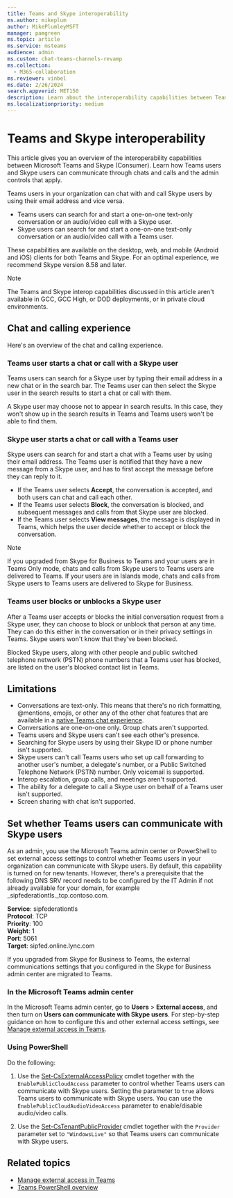 ```yaml
---
title: Teams and Skype interoperability
ms.author: mikeplum
author: MikePlumleyMSFT
manager: pamgreen
ms.topic: article
ms.service: msteams
audience: admin
ms.custom: chat-teams-channels-revamp
ms.collection:
  - M365-collaboration
ms.reviewer: vinbel
ms.date: 2/26/2024
search.appverid: MET150
description: Learn about the interoperability capabilities between Teams users in your organization and Skype (Consumer) users.
ms.localizationpriority: medium
---
```


# Teams and Skype interoperability

This article gives you an overview of the interoperability capabilities between Microsoft Teams and Skype (Consumer). Learn how Teams users and Skype users can communicate through chats and calls and the admin controls that apply.

Teams users in your organization can chat with and call Skype users by using their email address and vice versa.

- Teams users can search for and start a one-on-one text-only conversation or an audio/video call with a Skype user.
- Skype users can search for and start a one-on-one text-only conversation or an audio/video call with a Teams user.

These capabilities are available on the desktop, web, and mobile (Android and iOS) clients for both Teams and Skype. For an optimal experience, we recommend Skype version 8.58 and later.

> [!NOTE]
> The Teams and Skype interop capabilities discussed in this article aren't available in GCC, GCC High, or DOD deployments, or in private cloud environments.

## Chat and calling experience

Here's an overview of the chat and calling experience.

### Teams user starts a chat or call with a Skype user

Teams users can search for a Skype user by typing their email address in a new chat or in the search bar.  The Teams user can then select the Skype user in the search results to start a chat or call with them.

A Skype user may choose not to appear in search results. In this case, they won't show up in the search results in Teams and Teams users won't be able to find them.

### Skype user starts a chat or call with a Teams user

Skype users can search for and start a chat with a Teams user by using their email address. The Teams user is notified that they have a new message from a Skype user, and has to first accept the message before they can reply to it.

- If the Teams user selects **Accept**, the conversation is accepted, and both users can chat and call each other.
- If the Teams user selects **Block**, the conversation is blocked, and subsequent messages and calls from that Skype user are blocked.
- If the Teams user selects **View messages**, the message is displayed in Teams, which helps the user decide whether to accept or block the conversation.

> [!NOTE]
> If you upgraded from Skype for Business to Teams and your users are in Teams Only mode, chats and calls from Skype users to Teams users are delivered to Teams. If your users are in Islands mode, chats and calls from Skype users to Teams users are delivered to Skype for Business.

### Teams user blocks or unblocks a Skype user

After a Teams user accepts or blocks the initial conversation request from a Skype user, they can choose to block or unblock that person at any time. They can do this either in the conversation or in their privacy settings in Teams. Skype users won't know that they've been blocked.

Blocked Skype users, along with other people and public switched telephone network (PSTN) phone numbers that a Teams user has blocked, are listed on the user's blocked contact list in Teams.

## Limitations

- Conversations are text-only. This means that there's no rich formatting, @mentions, emojis, or other any of the other chat features that are available in a [native Teams chat experience](native-chat-for-external-users.md).
- Conversations are one-on-one only. Group chats aren't supported.
- Teams users and Skype users can't see each other's presence.
- Searching for Skype users by using their Skype ID or phone number isn't supported.
- Skype users can't call Teams users who set up call forwarding to another user's number, a delegate's number, or a Public Switched Telephone Network (PSTN) number.  Only voicemail is supported.
- Interop escalation, group calls, and meetings aren't supported.
- The ability for a delegate to call a Skype user on behalf of a Teams user isn't supported.
- Screen sharing with chat isn't supported.

## Set whether Teams users can communicate with Skype users

As an admin, you use the Microsoft Teams admin center or PowerShell to set external access settings to control whether Teams users in your organization can communicate with Skype users. By default, this capability is turned on for new tenants. However, there's a prerequisite that the following DNS SRV record needs to be configured by the IT Admin if not already available for your domain, for example _sipfederationtls._tcp.contoso.com.  

**Service**: sipfederationtls<br/>
**Protocol**: TCP<br/>
**Priority**: 100<br/>
**Weight**: 1<br/>
**Port**: 5061<br/>
**Target**: sipfed.online.lync.com

If you upgraded from Skype for Business to Teams, the external communications settings that you configured in the Skype for Business admin center are migrated to Teams.

### In the Microsoft Teams admin center

In the Microsoft Teams admin center, go to **Users** > **External access**, and then turn on **Users can communicate with Skype users**. For step-by-step guidance on how to configure this and other external access settings, see [Manage external access in Teams](./manage-external-access.md).

### Using PowerShell

Do the following: 
1. Use the [Set-CsExternalAccessPolicy](/powershell/module/teams/set-csexternalaccesspolicy) cmdlet together with the ```EnablePublicCloudAccess``` parameter to control whether Teams users can communicate with Skype users. Setting the parameter to ```true``` allows Teams users to communicate with Skype users. You can use the ```EnablePublicCloudAudioVideoAccess``` parameter to enable/disable audio/video calls.

2. Use the [Set-CsTenantPublicProvider](/powershell/module/skype/Set-CsTenantPublicProvider) cmdlet together with the ```Provider``` parameter set to ```"WindowsLive"``` so that Teams users can communicate with Skype users.

## Related topics

- [Manage external access in Teams](manage-external-access.md)
- [Teams PowerShell overview](teams-powershell-overview.md)
